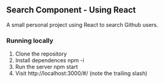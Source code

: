 ## Search Component - Using React

A small personal project using React to search Github users.

### Running locally

1. Clone the repository
2. Install dependences npm -i
3. Run the server npm start
4. Visit http://localhost:3000/#/ (note the trailing slash)
